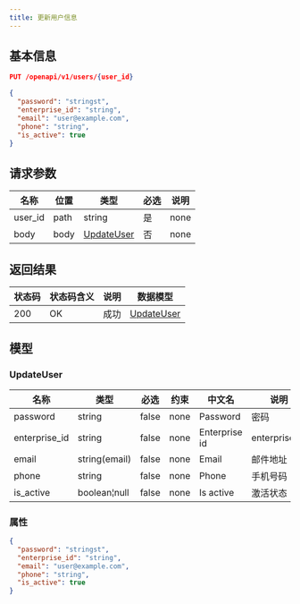 ```yaml
---
title: 更新用户信息
---
```


## 基本信息

```json title="请求路径"
PUT /openapi/v1/users/{user_id}
```

> 

```json title="Body请求参数"
{
  "password": "stringst",
  "enterprise_id": "string",
  "email": "user@example.com",
  "phone": "string",
  "is_active": true
}
```

## 请求参数

|名称|位置|类型|必选|说明|
|---|---|---|---|---|
|user_id|path|string| 是 |none|
|body|body|[UpdateUser](#UpdateUser)| 否 |none|


## 返回结果

|状态码|状态码含义|说明|数据模型|
|---|---|---|---|
|200|OK|成功|[UpdateUser](#UpdateUser)|

## 模型

### UpdateUser

|名称|类型|必选|约束|中文名|说明|
|---|---|---|---|---|---|
|password|string|false|none|Password|密码|
|enterprise_id|string|false|none|Enterprise id|enterprise_id|
|email|string(email)|false|none|Email|邮件地址|
|phone|string|false|none|Phone|手机号码|
|is_active|boolean¦null|false|none|Is active|激活状态|

### 属性

```json
{
  "password": "stringst",
  "enterprise_id": "string",
  "email": "user@example.com",
  "phone": "string",
  "is_active": true
}

```

